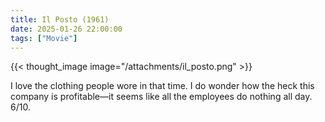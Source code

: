 ```yaml
---
title: Il Posto (1961)
date: 2025-01-26 22:00:00
tags: ["Movie"]
---
```


{{< thought_image image="/attachments/il_posto.png" >}}

I love the clothing people wore in that time. I do wonder how the heck this company is profitable—it seems like all the employees do nothing all day. 6/10.
